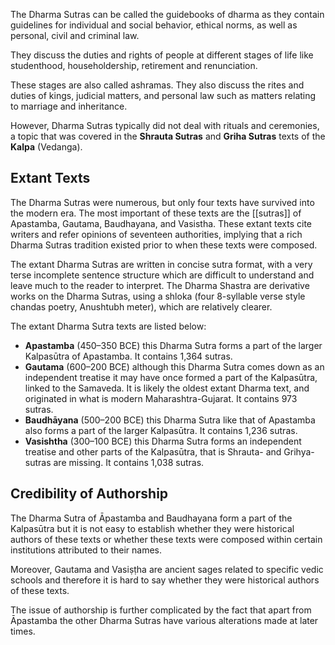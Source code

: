 The Dharma Sutras can be called the guidebooks of dharma as they contain guidelines for individual and social behavior, ethical norms, as well as personal, civil and criminal law.

They discuss the duties and rights of people at different stages of life like studenthood, householdership, retirement and renunciation.

These stages are also called ashramas. They also discuss the rites and duties of kings, judicial matters, and personal law such as matters relating to marriage and inheritance.

However, Dharma Sutras typically did not deal with rituals and ceremonies, a topic that was covered in the **Shrauta Sutras** and **Griha Sutras** texts of the **Kalpa** (Vedanga).

## Extant Texts
The Dharma Sutras were numerous, but only four texts have survived into the modern era. The most important of these texts are the [[sutras]] of Apastamba, Gautama, Baudhayana, and Vasistha. These extant texts cite writers and refer opinions of seventeen authorities, implying that a rich Dharma Sutras tradition existed prior to when these texts were composed.

The extant Dharma Sutras are written in concise sutra format, with a very terse incomplete sentence structure which are difficult to understand and leave much to the reader to interpret. The Dharma Shastra are derivative works on the Dharma Sutras, using a shloka (four 8-syllable verse style chandas poetry, Anushtubh meter), which are relatively clearer.

The extant Dharma Sutra texts are listed below:

- **Apastamba** (450–350 BCE) this Dharma Sutra forms a part of the larger Kalpasūtra of Apastamba. It contains 1,364 sutras.
- **Gautama** (600–200 BCE) although this Dharma Sutra comes down as an independent treatise it may have once formed a part of the Kalpasūtra, linked to the Samaveda. It is likely the oldest extant Dharma text, and originated in what is modern Maharashtra-Gujarat. It contains 973 sutras.
- **Baudhāyana** (500–200 BCE) this Dharma Sutra like that of Apastamba also forms a part of the larger Kalpasūtra. It contains 1,236 sutras.
- **Vasishtha** (300–100 BCE) this Dharma Sutra forms an independent treatise and other parts of the Kalpasūtra, that is Shrauta- and Grihya-sutras are missing. It contains 1,038 sutras.
## Credibility of Authorship
The Dharma Sutra of Āpastamba and Baudhayana form a part of the Kalpasūtra but it is not easy to establish whether they were historical authors of these texts or whether these texts were composed within certain institutions attributed to their names.

Moreover, Gautama and Vasiṣṭha are ancient sages related to specific vedic schools and therefore it is hard to say whether they were historical authors of these texts.

The issue of authorship is further complicated by the fact that apart from Āpastamba the other Dharma Sutras have various alterations made at later times.